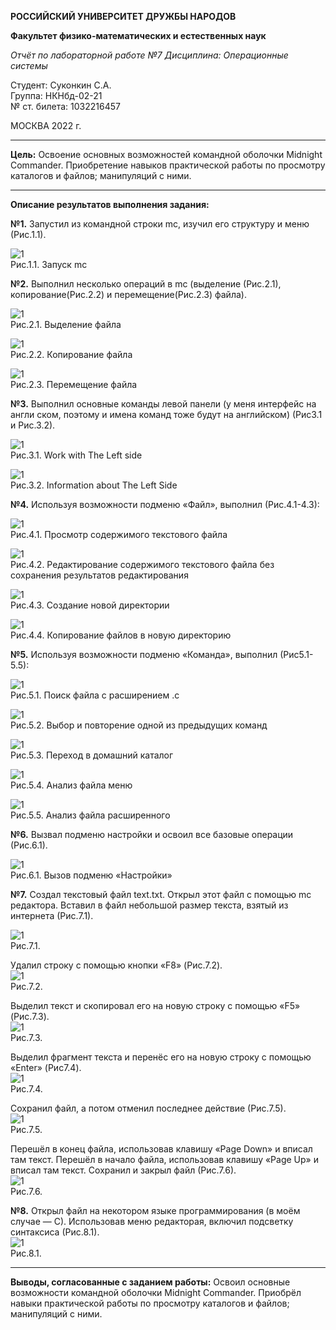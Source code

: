 **РОССИЙСКИЙ УНИВЕРСИТЕТ ДРУЖБЫ НАРОДОВ**

**Факультет физико-математических и естественных наук**

*Отчёт по лабораторной работе №7
Дисциплина: Операционные системы*

Студент: Суконкин С.А.  
Группа: НКНбд-02-21  
№ ст. билета: 1032216457                                       

МОСКВА
2022 г.

---

**Цель:**
Освоение основных возможностей командной оболочки Midnight Commander. Приобретение навыков практической работы по просмотру каталогов и файлов; манипуляций с ними.

---

**Описание результатов выполнения задания:**

**№1.**
Запустил из командной строки mc, изучил его структуру и меню (Рис.1.1).

![1](https://github.com/sasukonkin/Otchyoty/blob/main/New%20folder%20(7)/7.1.1.png?raw=true)  
Рис.1.1. Запуск mc

**№2.** 
Выполнил несколько операций в mc (выделение (Рис.2.1), копирование(Рис.2.2) и перемещение(Рис.2.3) файла).

![1](https://github.com/sasukonkin/Otchyoty/blob/main/New%20folder%20(7)/7.2.1.png?raw=true)  
Рис.2.1. Выделение файла

![1](https://github.com/sasukonkin/Otchyoty/blob/main/New%20folder%20(7)/7.2.2.png?raw=true)  
Рис.2.2. Копирование файла

![1](https://github.com/sasukonkin/Otchyoty/blob/main/New%20folder%20(7)/7.2.3.png?raw=true)  
Рис.2.3. Перемещение файла

**№3.**
Выполнил основные команды левой панели (у меня интерфейс на англи	ском, поэтому и имена команд тоже будут на английском) (Рис3.1 и Рис.3.2).

![1](https://github.com/sasukonkin/Otchyoty/blob/main/New%20folder%20(7)/7.3.1.png?raw=true)  
Рис.3.1. Work with The Left side

![1](https://github.com/sasukonkin/Otchyoty/blob/main/New%20folder%20(7)/7.3.2.png?raw=true)  
Рис.3.2. Information about The Left Side

**№4.**
Используя возможности подменю «Файл», выполнил (Рис.4.1-4.3):

![1](https://github.com/sasukonkin/Otchyoty/blob/main/New%20folder%20(7)/7.4.1.png?raw=true)  
Рис.4.1. Просмотр содержимого текстового файла

![1](https://github.com/sasukonkin/Otchyoty/blob/main/New%20folder%20(7)/7.4.2.png?raw=true)  
Рис.4.2. Редактирование содержимого текстового файла без сохранения результатов редактирования

![1](https://github.com/sasukonkin/Otchyoty/blob/main/New%20folder%20(7)/7.4.3.png?raw=true)  
Рис.4.3. Создание новой директории

![1](https://github.com/sasukonkin/Otchyoty/blob/main/New%20folder%20(7)/7.4.4.png?raw=true)  
Рис.4.4. Копирование файлов в новую директорию

**№5.**
Используя возможности подменю «Команда», выполнил (Рис5.1-5.5): 

![1](https://github.com/sasukonkin/Otchyoty/blob/main/New%20folder%20(7)/7.5.1.png?raw=true)  
Рис.5.1. Поиск файла с расширением .c

![1](https://github.com/sasukonkin/Otchyoty/blob/main/New%20folder%20(7)/7.5.2.png?raw=true)  
Рис.5.2. Выбор и повторение одной из предыдущих команд

![1](https://github.com/sasukonkin/Otchyoty/blob/main/New%20folder%20(7)/7.5.3.png?raw=true)  
Рис.5.3. Переход в домашний каталог

![1](https://github.com/sasukonkin/Otchyoty/blob/main/New%20folder%20(7)/7.5.4.png?raw=true)  
Рис.5.4. Анализ файла меню

![1](https://github.com/sasukonkin/Otchyoty/blob/main/New%20folder%20(7)/7.5.5.png?raw=true)  
Рис.5.5. Анализ файла расширенного

**№6.**
Вызвал подменю настройки и освоил все базовые операции (Рис.6.1).

![1](https://github.com/sasukonkin/Otchyoty/blob/main/New%20folder%20(7)/7.6.1.png?raw=true)  
Рис.6.1. Вызов подменю «Настройки»

**№7.**
Создал текстовый файл text.txt. Открыл этот файл с помощью mc редактора. Вставил в файл небольшой размер текста, взятый из интернета (Рис.7.1).

![1](https://github.com/sasukonkin/Otchyoty/blob/main/New%20folder%20(7)/7.7.1.png?raw=true)  
Рис.7.1. 

Удалил строку с помощью кнопки «F8» (Рис.7.2).  
![1](https://github.com/sasukonkin/Otchyoty/blob/main/New%20folder%20(7)/7.7.2.png?raw=true)  
Рис.7.2.

Выделил текст и скопировал его на новую строку с помощью «F5» (Рис.7.3).  
![1](https://github.com/sasukonkin/Otchyoty/blob/main/New%20folder%20(7)/7.7.3.png?raw=true)  
Рис.7.3.

Выделил фрагмент текста и перенёс его на новую строку с помощью «Enter» (Рис7.4).  
![1](https://github.com/sasukonkin/Otchyoty/blob/main/New%20folder%20(7)/7.7.4.png?raw=true)  
Рис.7.4.

Сохранил файл, а потом отменил последнее действие (Рис.7.5).  
![1](https://github.com/sasukonkin/Otchyoty/blob/main/New%20folder%20(7)/7.7.5.png?raw=true)  
Рис.7.5.

Перешёл в конец файла, использовав клавишу «Page Down» и вписал там текст. Перешёл в начало файла, использовав клавишу «Page Up» и вписал там текст.  Сохранил и закрыл файл (Рис.7.6).  
![1](https://github.com/sasukonkin/Otchyoty/blob/main/New%20folder%20(7)/7.7.6.png?raw=true)  
Рис.7.6.

**№8.**
Открыл файл на некотором языке программирования (в моём случае — С). Использовав меню редакторая, включил подсветку синтаксиса (Рис.8.1).  
![1](https://github.com/sasukonkin/Otchyoty/blob/main/New%20folder%20(7)/7.8.1.png?raw=true)  
Рис.8.1.

---

**Выводы, согласованные с заданием работы:**
Освоил основные возможности командной оболочки Midnight Commander. Приобрёл навыки практической работы по просмотру каталогов и файлов; манипуляций с ними.

